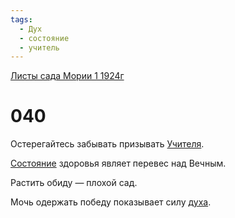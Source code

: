 ```yaml
---
tags:
  - Дух
  - состояние
  - учитель
---
```


[Листы сада Мории 1 1924г](/agni/1924)

# 040
Остерегайтесь забывать призывать [Учителя](/tag/#учитель).   

[Состояние](/tag/#состояние) здоровья являет перевес над Вечным.   

Растить обиду — плохой сад.   

Мочь одержать победу показывает силу [духа](/tag/#Дух).   


